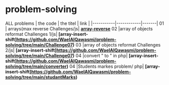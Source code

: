 # problem-solving
ALL problems 
|  the code |  the titel | link  | 
|-----------|------------|-------|
01            | arrays(max reverse Challenges/js| **[array-reverse](https://github.com/WaelAlQawasmi/problem-solving/tree/main/Challenge06)**
02            |array of objects reformat Challenges 1/js| **[array-insert-shift]https://github.com/WaelAlQawasmi/problem-solving/tree/main/Challenge07)**
03           |array of objects reformat  Challenges 2/js| **[array-insert-shift]https://github.com/WaelAlQawasmi/problem-solving/tree/main/Challenge07)**
04          |convert " to \"  in php| **[array-insert-shift]https://github.com/WaelAlQawasmi/problem-solving/tree/main/converter)**
04          |Students markes problem/ php| **[array-insert-shift]https://github.com/WaelAlQawasmi/problem-solving/tree/main/studantMarks)**